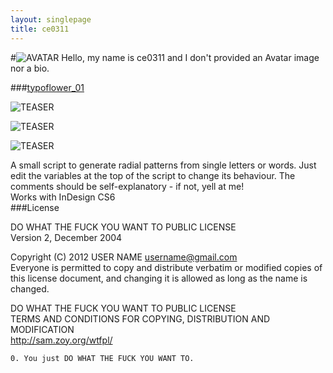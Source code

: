 ```yaml
---
layout: singlepage
title: ce0311
---
```

#![AVATAR](https://raw.github.com/fabiantheblind/auto-typo-adbe-id/master/ce0311/ce0311.png) Hello,
my name is ce0311 and I don't provided an Avatar image nor a bio.  

###[typoflower_01](https://raw.github.com/fabiantheblind/auto-typo-adbe-id/master/ce0311/typoflower_01.jsx)  

![TEASER](https://raw.github.com/fabiantheblind/auto-typo-adbe-id/master/ce0311/preview_1.png)  

![TEASER](https://raw.github.com/fabiantheblind/auto-typo-adbe-id/master/ce0311/preview_2.png)  

![TEASER](https://raw.github.com/fabiantheblind/auto-typo-adbe-id/master/ce0311/preview_3.png)  

A small script to generate radial patterns from single letters or words. Just edit the variables at the top of the script to change its behaviour. The comments should be self-explanatory - if not, yell at me!  
Works with InDesign CS6  
###License  


DO WHAT THE FUCK YOU WANT TO PUBLIC LICENSE  
Version 2, December 2004  

 Copyright (C) 2012 USER NAME <username@gmail.com>  
 Everyone is permitted to copy and distribute verbatim or modified copies of this license document, and changing it is allowed as long as the name is changed.  

DO WHAT THE FUCK YOU WANT TO PUBLIC LICENSE  
TERMS AND CONDITIONS FOR COPYING, DISTRIBUTION AND MODIFICATION  
http://sam.zoy.org/wtfpl/

`0. You just DO WHAT THE FUCK YOU WANT TO.  `